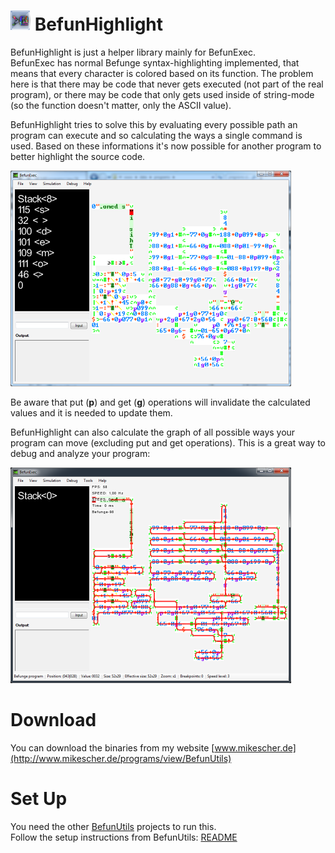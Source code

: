 ![](https://raw.githubusercontent.com/Mikescher/BefunUtils/master/README-FILES/icon_BefunHighlight.png) BefunHighlight
==============

BefunHighlight is just a helper library mainly for BefunExec.  
BefunExec has normal Befunge syntax-highlighting implemented, that means that every character is colored based on its function.
The problem here is that there may be code that never gets executed (not part of the real program), or there may be code that only gets used inside of string-mode (so the function doesn't matter, only the ASCII value).

BefunHighlight tries to solve this by evaluating every possible path an program can execute and so calculating the ways a single command is used.
Based on these informations it's now possible for another program to better highlight the source code.

![](https://raw.githubusercontent.com/Mikescher/BefunUtils/master/README-FILES/BefunExec_ESH_example.png)

Be aware that put (**p**) and get (**g**) operations will invalidate the calculated values and it is needed to update them.

BefunHighlight can also calculate the graph of all possible ways your program can move (excluding put and get operations). This is a great way to debug and analyze your program:

![](https://raw.githubusercontent.com/Mikescher/BefunUtils/master/README-FILES/BefunExec_ESG_example.png)

Download
========

You can download the binaries from my website [www.mikescher.de](http://www.mikescher.de/programs/view/BefunUtils)

Set Up
======

You need the other [BefunUtils](https://github.com/Mikescher/BefunUtils) projects to run this.  
Follow the setup instructions from BefunUtils: [README](https://github.com/Mikescher/BefunUtils/blob/master/README.md)
